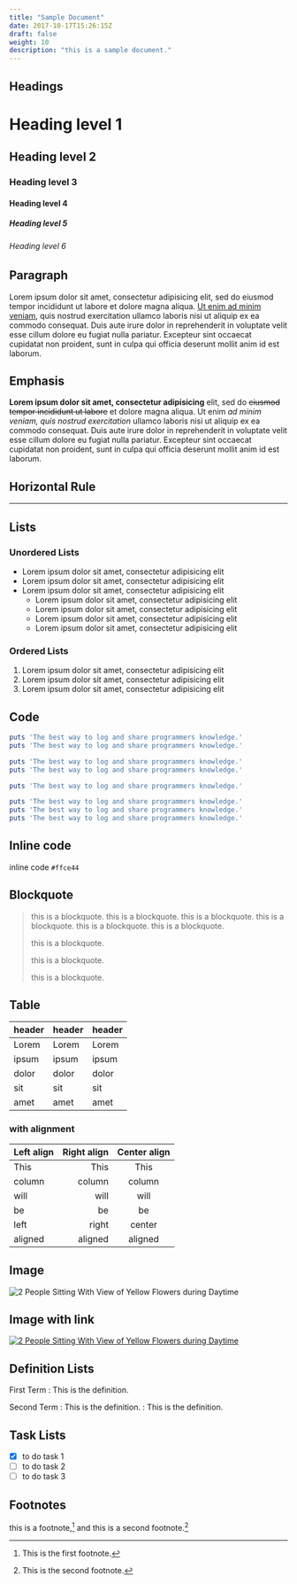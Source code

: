 ```yaml
---
title: "Sample Document"
date: 2017-10-17T15:26:15Z
draft: false
weight: 10
description: "this is a sample document."
---
```


## Headings

# Heading level 1
## Heading level 2
### Heading level 3
#### Heading level 4
##### Heading level 5
###### Heading level 6

## Paragraph

Lorem ipsum dolor sit amet, consectetur adipisicing elit, sed do eiusmod tempor incididunt ut labore et dolore magna aliqua. [Ut enim ad minim veniam](https://github.com/thingsym/hugo-theme-techdoc), quis nostrud exercitation ullamco laboris nisi ut aliquip ex ea commodo consequat. Duis aute irure dolor in reprehenderit in voluptate velit esse cillum dolore eu fugiat nulla pariatur. Excepteur sint occaecat cupidatat non proident, sunt in culpa qui officia deserunt mollit anim id est laborum.

## Emphasis

**Lorem ipsum dolor sit amet, consectetur adipisicing** elit, sed do ~~eiusmod tempor incididunt ut labore~~ et dolore magna aliqua. Ut enim *ad minim veniam, quis nostrud exercitation* ullamco laboris nisi ut aliquip ex ea commodo consequat. Duis aute irure dolor in reprehenderit in voluptate velit esse cillum dolore eu fugiat nulla pariatur. Excepteur sint occaecat cupidatat non proident, sunt in culpa qui officia deserunt mollit anim id est laborum.

## Horizontal Rule

---

## Lists

### Unordered Lists

* Lorem ipsum dolor sit amet, consectetur adipisicing elit
* Lorem ipsum dolor sit amet, consectetur adipisicing elit
* Lorem ipsum dolor sit amet, consectetur adipisicing elit
	* Lorem ipsum dolor sit amet, consectetur adipisicing elit
	* Lorem ipsum dolor sit amet, consectetur adipisicing elit
	* Lorem ipsum dolor sit amet, consectetur adipisicing elit
	* Lorem ipsum dolor sit amet, consectetur adipisicing elit

### Ordered Lists

1. Lorem ipsum dolor sit amet, consectetur adipisicing elit
2. Lorem ipsum dolor sit amet, consectetur adipisicing elit
3. Lorem ipsum dolor sit amet, consectetur adipisicing elit

## Code

```ruby
puts 'The best way to log and share programmers knowledge.' 
puts 'The best way to log and share programmers knowledge.'

puts 'The best way to log and share programmers knowledge.' 
puts 'The best way to log and share programmers knowledge.'

puts 'The best way to log and share programmers knowledge.'

puts 'The best way to log and share programmers knowledge.' 
puts 'The best way to log and share programmers knowledge.' 
puts 'The best way to log and share programmers knowledge.'
```

## Inline code

inline code `#ffce44`

## Blockquote

> this is a blockquote. this is a blockquote. this is a blockquote. this is a blockquote. this is a blockquote. this is a blockquote.
>
> this is a blockquote.
>
> this is a blockquote.
>
> this is a blockquote.

## Table

| header | header | header |
|------------|-------------|--------------|
| Lorem      | Lorem       | Lorem        |
| ipsum      | ipsum       | ipsum        |
| dolor      | dolor       | dolor        |
| sit        | sit         | sit          |
| amet       | amet        | amet         |

### with alignment

| Left align | Right align | Center align |
|:-----------|------------:|:------------:|
| This       | This        | This         |
| column     | column      | column       |
| will       | will        | will         |
| be         | be          | be           |
| left       | right       | center       |
| aligned    | aligned     | aligned      |

## Image

![2 People Sitting With View of Yellow Flowers during Daytime](../images/pexels-photo-196666.jpeg "sample")


## Image with link

[![2 People Sitting With View of Yellow Flowers during Daytime](../images/pexels-photo-196666.jpeg)](https://www.pexels.com/photo/2-people-sitting-with-view-of-yellow-flowers-during-daytime-196666/)


## Definition Lists

First Term
: This is the definition.

Second Term
: This is the definition.
: This is the definition.

## Task Lists

- [x] to do task 1
- [ ] to do task 2
- [ ] to do task 3

## Footnotes

this is a footnote,[^1] and this is a second footnote.[^2]

[^1]: This is the first footnote.
[^2]: This is the second footnote.
